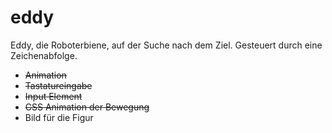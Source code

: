 # eddy
Eddy, die Roboterbiene, auf der Suche nach dem Ziel. Gesteuert durch eine Zeichenabfolge.

- ~~Animation~~
- ~~Tastatureingabe~~
- ~~Input Element~~
- ~~CSS Animation der Bewegung~~
- Bild für die Figur
